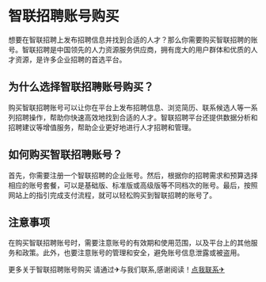 # 智联招聘账号购买

想要在智联招聘上发布招聘信息并找到合适的人才？那么你需要购买智联招聘的账号。智联招聘是中国领先的人力资源服务供应商，拥有庞大的用户群体和优质的人才资源，是许多企业招聘的首选平台。

## 为什么选择智联招聘账号购买？

购买智联招聘账号可以让你在平台上发布招聘信息、浏览简历、联系候选人等一系列招聘操作，帮助你快速高效地找到合适的人才。智联招聘平台还提供数据分析和招聘建议等增值服务，帮助企业更好地进行人才招聘和管理。

## 如何购买智联招聘账号？

首先，你需要注册一个智联招聘的企业账号。然后，根据你的招聘需求和预算选择相应的账号套餐，可以是基础版、标准版或高级版等不同档次的账号。最后，按照网站上的指引完成支付流程，就可以轻松购买到智联招聘的账号了。

## 注意事项

在购买智联招聘账号时，需要注意账号的有效期和使用范围，以及平台上的其他服务和政策。此外，也要注意账号的管理和安全，避免账号信息泄露或被盗用。

更多关于智联招聘账号购买 请通过✈与我们联系,感谢阅读！[点我联系✈](https://hk.G208.com)